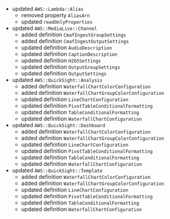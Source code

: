 - updated `AWS::Lambda::Alias`
  - removed property `AliasArn`
  - updated `readOnlyProperties`
- updated `AWS::MediaLive::Channel`
  - added definition `CmafIngestGroupSettings`
  - added definition `CmafIngestOutputSettings`
  - updated definition `AudioDescription`
  - updated definition `CaptionDescription`
  - updated definition `H265Settings`
  - updated definition `OutputGroupSettings`
  - updated definition `OutputSettings`
- updated `AWS::QuickSight::Analysis`
  - added definition `WaterfallChartColorConfiguration`
  - added definition `WaterfallChartGroupColorConfiguration`
  - updated definition `LineChartConfiguration`
  - updated definition `PivotTableConditionalFormatting`
  - updated definition `TableConditionalFormatting`
  - updated definition `WaterfallChartConfiguration`
- updated `AWS::QuickSight::Dashboard`
  - added definition `WaterfallChartColorConfiguration`
  - added definition `WaterfallChartGroupColorConfiguration`
  - updated definition `LineChartConfiguration`
  - updated definition `PivotTableConditionalFormatting`
  - updated definition `TableConditionalFormatting`
  - updated definition `WaterfallChartConfiguration`
- updated `AWS::QuickSight::Template`
  - added definition `WaterfallChartColorConfiguration`
  - added definition `WaterfallChartGroupColorConfiguration`
  - updated definition `LineChartConfiguration`
  - updated definition `PivotTableConditionalFormatting`
  - updated definition `TableConditionalFormatting`
  - updated definition `WaterfallChartConfiguration`
